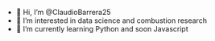 - 👋 Hi, I’m @ClaudioBarrera25
- 👀 I’m interested in data science and combustion research
- 🌱 I’m currently learning Python and soon Javascript

<!---
ClaudioBarrera25/ClaudioBarrera25 is a ✨ special ✨ repository because its `README.md` (this file) appears on your GitHub profile.
You can click the Preview link to take a look at your changes.
--->
